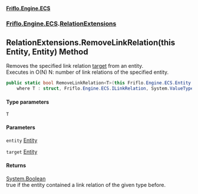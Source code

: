 #### [Friflo.Engine.ECS](index.md 'index')
### [Friflo.Engine.ECS](Friflo.Engine.ECS.md 'Friflo.Engine.ECS').[RelationExtensions](RelationExtensions.md 'Friflo.Engine.ECS.RelationExtensions')

## RelationExtensions.RemoveLinkRelation<T>(this Entity, Entity) Method

Removes the specified link relation [target](RelationExtensions.RemoveLinkRelation_T_(thisEntity,Entity).md#Friflo.Engine.ECS.RelationExtensions.RemoveLinkRelation_T_(thisFriflo.Engine.ECS.Entity,Friflo.Engine.ECS.Entity).target 'Friflo.Engine.ECS.RelationExtensions.RemoveLinkRelation<T>(this Friflo.Engine.ECS.Entity, Friflo.Engine.ECS.Entity).target') from an entity.<br/>
Executes in O(N) N: number of link relations of the specified entity.

```csharp
public static bool RemoveLinkRelation<T>(this Friflo.Engine.ECS.Entity entity, Friflo.Engine.ECS.Entity target)
    where T : struct, Friflo.Engine.ECS.ILinkRelation, System.ValueType, System.ValueType;
```
#### Type parameters

<a name='Friflo.Engine.ECS.RelationExtensions.RemoveLinkRelation_T_(thisFriflo.Engine.ECS.Entity,Friflo.Engine.ECS.Entity).T'></a>

`T`
#### Parameters

<a name='Friflo.Engine.ECS.RelationExtensions.RemoveLinkRelation_T_(thisFriflo.Engine.ECS.Entity,Friflo.Engine.ECS.Entity).entity'></a>

`entity` [Entity](Entity.md 'Friflo.Engine.ECS.Entity')

<a name='Friflo.Engine.ECS.RelationExtensions.RemoveLinkRelation_T_(thisFriflo.Engine.ECS.Entity,Friflo.Engine.ECS.Entity).target'></a>

`target` [Entity](Entity.md 'Friflo.Engine.ECS.Entity')

#### Returns
[System.Boolean](https://docs.microsoft.com/en-us/dotnet/api/System.Boolean 'System.Boolean')  
true if the entity contained a link relation of the given type before.